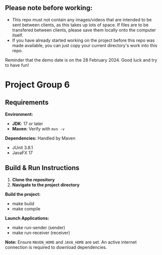 ## Please note before working:
- This repo must not contain any images/videos that are intended to be sent between clients, as this takes up lots of space. If files are to be transfered between clients, please save them locally onto the computer itself.
- If you have already started working on the project before this repo was made available, you can just copy your current directory's work into this repo.

Reminder that the demo date is on the 28 February 2024. Good luck and try to have fun!

# Project Group 6

## Requirements

**Environment:**

- **JDK**: 17 or later
- **Maven**: Verify with `mvn -v`

**Dependencies:** Handled by Maven

- JUnit 3.8.1
- JavaFX 17

## Build & Run Instructions

1. **Clone the repository**
2. **Navigate to the project directory**

**Build the project:**

- make build
- make compile

**Launch Applications:**

- make run-sender (sender)
- make run-receiver (receiver)

**Note:** Ensure `MAVEN_HOME` and `JAVA_HOME` are set. An active internet connection is required to download dependencies.